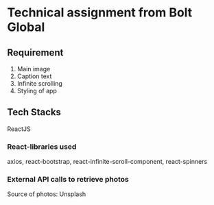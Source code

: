 # Technical assignment from Bolt Global

## Requirement
1. Main image
2. Caption text
3. Infinite scrolling
4. Styling of app

## Tech Stacks
ReactJS

### React-libraries used
axios, react-bootstrap, react-infinite-scroll-component, react-spinners

### External API calls to retrieve photos
Source of photos: Unsplash 